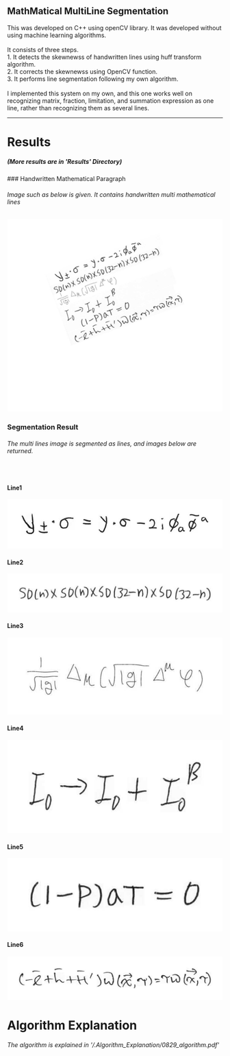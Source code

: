 <h2> MathMatical MultiLine Segmentation </h2>
<div>
This was developed on C++ using openCV library.
It was developed without using machine learning algorithms.
<br><br>
It consists of three steps.<br>
1. It detects the skewnewss of handwritten lines using huff transform algorithm.  <br>
2. It corrects the skewnewss using OpenCV function. <br>
3. It performs line segmentation following my own algorithm. <br><br>
I implemented this system on my own, and this one works well on recognizing matrix, fraction, limitation, and summation expression as one line, rather than recognizing them as several lines.
</div>
<hr></hr>

# Results
<h5> (More results are in 'Results' Directory)</h5>
### Handwritten Mathematical Paragraph
<h6>
Image such as below is given. It contains handwritten multi mathematical  lines
</h6>

<img src=./Results/multi_lines.jpg title="TRIM_OFF_cun_waf" alt="TRIM_OFF_cun_waf"></img><br/>

### Segmentation Result

<h6>
The multi lines image is segmented as lines, and images below are returned.
</h6><br/>

#### Line1
<img src=./Results/line1.jpg title="TRIM_OFF_cun_waf" alt="TRIM_OFF_cun_waf"></img><br/>

#### Line2
<img src=./Results/line2.jpg  title="TRIM_OFF_cun_waf" alt="TRIM_OFF_cun_waf"></img><br/>

#### Line3
<img src=./Results/line3.jpg title="TRIM_OFF_cun_waf" alt="TRIM_OFF_cun_waf"></img><br/>

#### Line4
<img src=./Results/line4.jpg  title="TRIM_OFF_cun_waf" alt="TRIM_OFF_cun_waf"></img><br/>

#### Line5
<img src=./Results/line5.jpg  title="TRIM_OFF_cun_waf" alt="TRIM_OFF_cun_waf"></img><br/>

#### Line6
<img src=./Results/line6.jpg  title="TRIM_OFF_cun_waf" alt="TRIM_OFF_cun_waf"></img><br/>

# Algorithm Explanation
<h6>
The algorithm is explained in '/.Algorithm_Explanation/0829_algorithm.pdf'
</h6>
